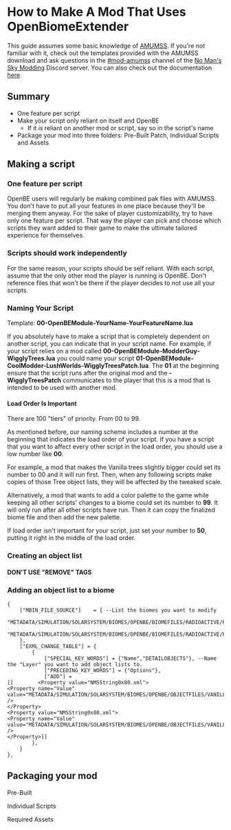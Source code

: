 # How to Make A Mod That Uses OpenBiomeExtender

This guide assumes some basic knowledge of [AMUMSS](https://www.nexusmods.com/nomanssky/mods/957). If you're not familiar with it, check out the templates provided with the AMUMSS download and ask questions in the [#mod-amumss](https://discord.gg/Zrq8K2v) channel of the [No Man's Sky Modding](https://discord.gg/Zrq8K2v) Discord server. You can also check out the documentation [here](https://wiki.step-project.com/NMS:Tutorials/AMUMSSScriptRules).

## Summary

* One feature per script
* Make your script only reliant on itself and OpenBE
  * If it *is* reliant on another mod or script, say so in the script's name
* Package your mod into three folders: Pre-Built Patch, Individual Scripts and Assets

## Making a script

### One feature per script

OpenBE users will regularly be making combined pak files with AMUMSS. You don't have to put all your features in one place because they'll be merging them anyway. For the sake of player customizability, try to have only one feature per script. That way the player can pick and choose which scripts they want added to their game to make the ultimate tailored experience for themselves.

### Scripts should work independently

For the same reason, your scripts should be self reliant. With each script, assume that the only other mod the player is running is OpenBE. Don't reference files that won't be there if the player decides to not use all your scripts.

### Naming Your Script

Template: **00-OpenBEModule-YourName-YourFeatureName.lua**

If you absolutely have to make a script that is completely dependent on another script, you can indicate that in your script name. For example, if your script relies on a mod called **00-OpenBEModule-ModderGuy-WigglyTrees.lua** you could name your script **01-OpenBEModule-CoolModder-LushWorlds-WigglyTreesPatch.lua**. The **01** at the beginning ensure that the script runs after the original mod and the **-WigglyTreesPatch** communicates to the player that this is a mod that is intended to be used with another mod.

#### Load Order Is Important

There are 100 "tiers" of priority. From 00 to 99.

As mentioned before, our naming scheme includes a number at the beginning that indicates the load order of your script. If you have a script that you want to affect every other script in the load order, you should use a low number like **00**.

For example, a mod that makes the Vanilla trees slightly bigger could set its number to 00 and it will run first. Then, when any following scripts make copies of those Tree object lists, they will be affected by the tweaked scale.

Alternatively, a mod that wants to add a color palette to the game while keeping all other scripts' changes to a biome could set its number to **99**. It will only run after all other scripts have run. Then it can copy the finalized biome file and then add the new palette.

If load order isn't important for your script, just set your number to **50**, putting it right in the middle of the load order.

### Creating an object list

#### DON'T USE "REMOVE" TAGS


### Adding an object list to a biome

```
{
	["MBIN_FILE_SOURCE"] 	= { --List the biomes you want to modify
	"METADATA/SIMULATION/SOLARSYSTEM/BIOMES/OPENBE/BIOMEFILES/RADIOACTIVE/RADIOACTIVEBIOME.MBIN",
	"METADATA/SIMULATION/SOLARSYSTEM/BIOMES/OPENBE/BIOMEFILES/RADIOACTIVE/RADIOINFESTEDBIOME.MBIN",
	},
	["EXML_CHANGE_TABLE"] = {
		{
			["SPECIAL_KEY_WORDS"] = {"Name","DETAILOBJECTS"}, --Name the "Layer" you want to add object lists to.
			["PRECEDING_KEY_WORDS"] = {"Options"},
			["ADD"] =
[[        <Property value="NMSString0x80.xml">
<Property name="Value" value="METADATA/SIMULATION/SOLARSYSTEM/BIOMES/OPENBE/OBJECTFILES/VANILLA/DETAILOBJECTS/LUSH/LUSHROOMAOBJECTS.MBIN" />
</Property>
<Property value="NMSString0x80.xml">
<Property name="Value" value="METADATA/SIMULATION/SOLARSYSTEM/BIOMES/OPENBE/OBJECTFILES/VANILLA/DETAILOBJECTS/LUSH/LUSHROOMBOBJECTS.MBIN" />
</Property>]]
		},
	}
},
```

## Packaging your mod

Pre-Built

Individual Scripts

Required Assets

